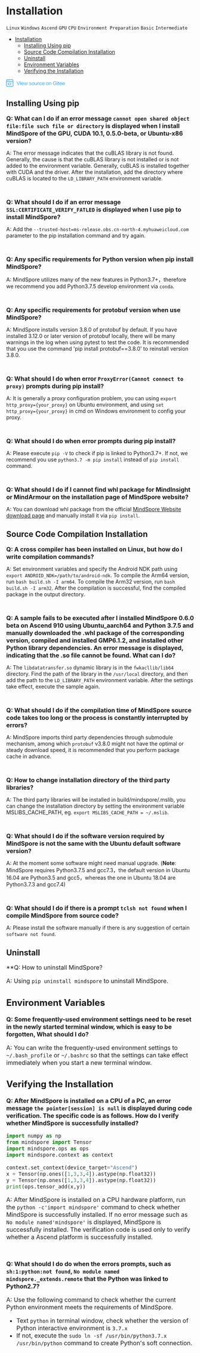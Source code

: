 ﻿# Installation

`Linux` `Windows` `Ascend` `GPU` `CPU` `Environment Preparation` `Basic` `Intermediate`

<!-- TOC -->

- [Installation](#installation)
    - [Installing Using pip](#installing-using-pip)
    - [Source Code Compilation Installation](#source-code-compilation-installation)
    - [Uninstall](#uninstall)
    - [Environment Variables](#environment-variables)
    - [Verifying the Installation](#verifying-the-installation)

<!-- /TOC -->

<a href="https://gitee.com/mindspore/docs/tree/r1.0/docs/faq/source_en/installation.md" target="_blank"><img src="./_static/logo_source.png"></a>

## Installing Using pip

<font size=3>**Q: What can I do if an error message `cannot open shared object file:file such file or directory` is displayed when I install MindSpore of the GPU, CUDA 10.1, 0.5.0-beta, or Ubuntu-x86 version?**</font>

A: The error message indicates that the cuBLAS library is not found. Generally, the cause is that the cuBLAS library is not installed or is not added to the environment variable. Generally, cuBLAS is installed together with CUDA and the driver. After the installation, add the directory where cuBLAS is located to the `LD_LIBRARY_PATH` environment variable.

<br/>

<font size=3>**Q: What should I do if an error message `SSL:CERTIFICATE_VERIFY_FATLED` is displayed when I use pip to install MindSpore?**</font>

A: Add the `--trusted-host=ms-release.obs.cn-north-4.myhuaweicloud.com` parameter to the pip installation command and try again.

<br/>

<font size=3>**Q: Any specific requirements for Python version when pip install MindSpore?**</font>

A: MindSpore utilizes many of the new features in Python3.7+，therefore we recommend you add Python3.7.5 develop environment via `conda`.

<br/>

<font size=3>**Q: Any specific requirements for protobuf version when use MindSpore?**</font>

A: MindSpore installs version 3.8.0 of protobuf by default. If you have installed 3.12.0 or later version of protobuf locally, there will be many warnings in the log when using pytest to test the code. It is recommended that you use the command 'pip install protobuf==3.8.0' to reinstall version 3.8.0.

<br/>

<font size=3>**Q: What should I do when error `ProxyError(Cannot connect to proxy)` prompts during pip install?**</font>

A: It is generally a proxy configuration problem, you can using `export http_proxy={your_proxy}` on Ubuntu environment, and using `set http_proxy={your_proxy}` in cmd on Windows environment to config your proxy.

<br/>

<font size=3>**Q: What should I do when error prompts during pip install?**</font>

A: Please execute `pip -V` to check if pip is linked to Python3.7+. If not, we recommend you
use `python3.7 -m pip install` instead of `pip install` command.

<br/>

<font size=3>**Q: What should I do if I cannot find whl package for MindInsight or MindArmour on the installation page of MindSpore website?**</font>

A: You can download whl package from the official [MindSpore Website download page](https://www.mindspore.cn/versions) and manually install it via `pip install`.

## Source Code Compilation Installation

<font size=3>**Q: A cross compiler has been installed on Linux, but how do I write compilation commands?**</font>

A: Set environment variables and specify the Android NDK path using `export ANDROID_NDK=/path/to/android-ndk`. To compile the Arm64 version, run `bash build.sh -I arm64`. To compile the Arm32 version, run `bash build.sh -I arm32`. After the compilation is successful, find the compiled package in the output directory.

<br/>

<font size=3>**Q: A sample fails to be executed after I installed MindSpore 0.6.0 beta on Ascend 910 using Ubuntu_aarch64 and Python 3.7.5 and manually downloaded the .whl package of the corresponding version, compiled and installed GMP6.1.2, and installed other Python library dependencies. An error message is displayed, indicating that the .so file cannot be found. What can I do?**</font>

A: The `libdatatransfer.so` dynamic library is in the `fwkacllib/lib64` directory. Find the path of the library in the `/usr/local` directory, and then add the path to the `LD_LIBRARY_PATH` environment variable. After the settings take effect, execute the sample again.

<br/>

<font size=3>**Q: What should I do if the compilation time of MindSpore source code takes too long or the process is constantly interrupted by errors?**</font>

A: MindSpore imports third party dependencies through submodule mechanism, among which `protobuf` v3.8.0 might not have the optimal or steady download speed, it is recommended that you perform package cache in advance.

<br/>

<font size=3>**Q: How to change installation directory of the third party libraries?**</font>

A: The third party libraries will be installed in build/mindspore/.mslib, you can change the installation directory by setting the environment variable MSLIBS_CACHE_PATH, eg. `export MSLIBS_CACHE_PATH = ~/.mslib`.

<br/>

<font size=3>**Q: What should I do if the software version required by MindSpore is not the same with the Ubuntu default software version?**</font>

A: At the moment some software might need manual upgrade. (**Note**: MindSpore requires Python3.7.5 and gcc7.3，the default version in Ubuntu 16.04 are Python3.5 and gcc5，whereas the one in Ubuntu 18.04 are Python3.7.3 and gcc7.4)

<br/>

<font size=3>**Q: What should I do if there is a prompt `tclsh not found` when I compile MindSpore from source code?**</font>

A: Please install the software manually if there is any suggestion of certain `software not found`.

## Uninstall

<font size=3>**Q: How to uninstall MindSpore?

A: Using `pip uninstall mindspore` to uninstall MindSpore.

## Environment Variables

<font size=3>**Q: Some frequently-used environment settings need to be reset in the newly started terminal window, which is easy to be forgotten, What should I do?**</font>

A: You can write the frequently-used environment settings to `~/.bash_profile` or `~/.bashrc` so that the settings can take effect immediately when you start a new terminal window.

## Verifying the Installation

<font size=3>**Q: After MindSpore is installed on a CPU of a PC, an error message `the pointer[session] is null` is displayed during code verification. The specific code is as follows. How do I verify whether MindSpore is successfully installed?**</font>

```python
import numpy as np
from mindspore import Tensor
import mindspore.ops as ops
import mindspore.context as context

context.set_context(device_target="Ascend")
x = Tensor(np.ones([1,3,3,4]).astype(np.float32))
y = Tensor(np.ones([1,3,3,4]).astype(np.float32))
print(ops.tensor_add(x,y))
```

A: After MindSpore is installed on a CPU hardware platform, run the `python -c'import mindspore'` command to check whether MindSpore is successfully installed. If no error message such as `No module named'mindspore'` is displayed, MindSpore is successfully installed. The verification code is used only to verify whether a Ascend platform is successfully installed.

<br/>

<font size=3>**Q: What should I do do when the errors prompts, such as `sh:1:python:not found`, `No module named mindspore._extends.remote` that the Python was linked to Python2.7?**</font>

A: Use the following command to check whether the current Python environment meets the requirements of MindSpore.

- Text `python` in terminal window, check whether the version of Python interactive environment is `3.7.x`
- If not, execute the `sudo ln -sf /usr/bin/python3.7.x /usr/bin/python` command to create Python's soft connection.